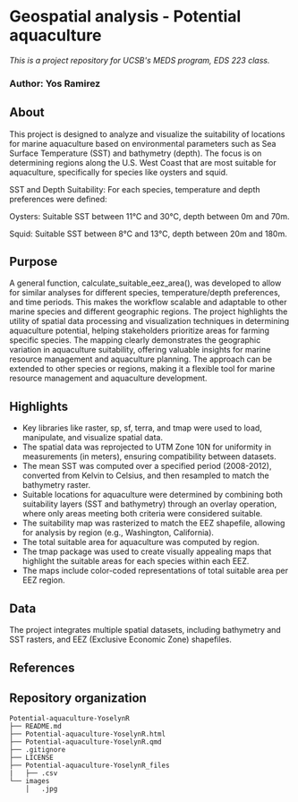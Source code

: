 # Geospatial analysis - Potential aquaculture 
*This is a project repository for UCSB's MEDS program, EDS 223 class.*
### Author: Yos Ramirez

## About

This project is designed to analyze and visualize the suitability of locations for marine aquaculture based on environmental parameters such as Sea Surface Temperature (SST) and bathymetry (depth). The focus is on determining regions along the U.S. West Coast that are most suitable for aquaculture, specifically for species like oysters and squid. 

SST and Depth Suitability: For each species, temperature and depth preferences were defined:

Oysters: Suitable SST between 11°C and 30°C, depth between 0m and 70m.

Squid: Suitable SST between 8°C and 13°C, depth between 20m and 180m.

## Purpose
A general function, calculate_suitable_eez_area(), was developed to allow for similar analyses for different species, temperature/depth preferences, and time periods. This makes the workflow scalable and adaptable to other marine species and different geographic regions. The project highlights the utility of spatial data processing and visualization techniques in determining aquaculture potential, helping stakeholders prioritize areas for farming specific species. The mapping clearly demonstrates the geographic variation in aquaculture suitability, offering valuable insights for marine resource management and aquaculture planning. The approach can be extended to other species or regions, making it a flexible tool for marine resource management and aquaculture development.

## Highlights
- Key libraries like raster, sp, sf, terra, and tmap were used to load, manipulate, and visualize spatial data.
- The spatial data was reprojected to UTM Zone 10N for uniformity in measurements (in meters), ensuring compatibility between datasets.
- The mean SST was computed over a specified period (2008-2012), converted from Kelvin to Celsius, and then resampled to match the bathymetry raster.
- Suitable locations for aquaculture were determined by combining both suitability layers (SST and bathymetry) through an overlay operation, where only areas meeting both criteria were considered suitable.
- The suitability map was rasterized to match the EEZ shapefile, allowing for analysis by region (e.g., Washington, California).
- The total suitable area for aquaculture was computed by region.
- The tmap package was used to create visually appealing maps that highlight the suitable areas for each species within each EEZ.
- The maps include color-coded representations of total suitable area per EEZ region.

## Data
The project integrates multiple spatial datasets, including bathymetry and SST rasters, and EEZ (Exclusive Economic Zone) shapefiles.

## References

## Repository organization
```
Potential-aquaculture-YoselynR
├── README.md
├── Potential-aquaculture-YoselynR.html
├── Potential-aquaculture-YoselynR.qmd
├── .gitignore
├── LICENSE
├── Potential-aquaculture-YoselynR_files
|   ├── .csv
└── images
    │   .jpg
```
